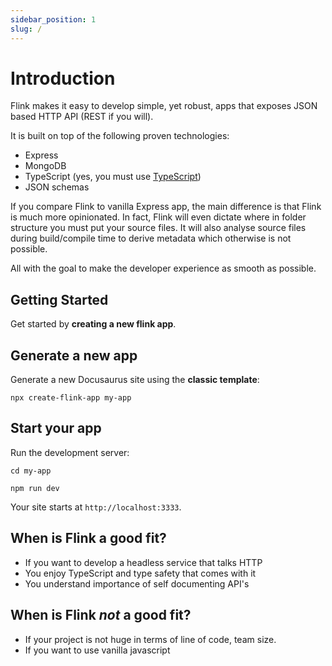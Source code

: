 ```yaml
---
sidebar_position: 1
slug: /
---
```


# Introduction

Flink makes it easy to develop simple, yet robust, apps that exposes JSON based HTTP API (REST if you will).

It is built on top of the following proven technologies:

- Express
- MongoDB
- TypeScript (yes, you must use [TypeScript](./typescript))
- JSON schemas

If you compare Flink to vanilla Express app, the main difference is that Flink is much more opinionated. In fact, Flink will even dictate where in folder structure you must put your source files. It will also analyse source files during build/compile time to derive metadata which otherwise is not possible.

All with the goal to make the developer experience as smooth as possible.

## Getting Started

Get started by **creating a new flink app**.

## Generate a new app

Generate a new Docusaurus site using the **classic template**:

```shell
npx create-flink-app my-app
```

## Start your app

Run the development server:

```shell
cd my-app

npm run dev
```

Your site starts at `http://localhost:3333`.

## When is Flink a good fit?

- If you want to develop a headless service that talks HTTP
- You enjoy TypeScript and type safety that comes with it
- You understand importance of self documenting API's

## When is Flink _not_ a good fit?

- If your project is not huge in terms of line of code, team size.
- If you want to use vanilla javascript
